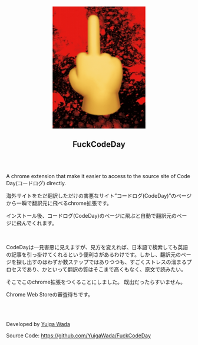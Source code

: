 <p align="center">
<img src="./resources/source.png" width=50% align="center">
</p>

<h2 align="center"> FuckCodeDay </h2>

<br><br>

A chrome extension that make it easier to access to the source site of Code Day(コードログ) directly.

海外サイトをただ翻訳しただけの害悪なサイト”コードログ(CodeDay)”のページから一瞬で翻訳元に飛べるchrome拡張です。


インストール後、コードログ(CodeDay)のページに飛ぶと自動で翻訳元のページに飛んでくれます。

<br>

CodeDayは一見害悪に見えますが、見方を変えれば、日本語で検索しても英語の記事を引っ掛けてくれるという便利さがあるわけです。しかし、翻訳元のページを探し出すのはわずか数ステップではありつつも、すごくストレスの溜まるプロセスであり、かといって翻訳の質はそこまで高くもなく、原文で読みたい。


そこでこのchrome拡張をつくることにしました。
既出だったらすいません。


Chrome Web Storeの審査待ちです。

<br>
<br>


Developed by [Yuiga Wada](https://yuiga.dev)

Source Code: <https://github.com/YuigaWada/FuckCodeDay>

